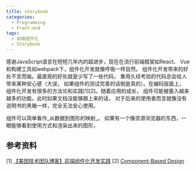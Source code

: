 ```yaml
---
title: storybook
categories:
  - Programming
  - Front-end
tags:
  - 前端组件化
  - Storybook
---
```


感谢JavaScript语言在短短几年内的超进步，现在在流行前端框架如React、
Vue和构建工具如webpack下，组件化开发就像呼吸一样自然。
组件化开发带来的好处不言而喻。最直观的好处就是少写了一些代码，
重用久经考验的代码总会给人带来某种安心感（大误，
如果组件的测试完善的话倒是真的）。在编码层面上，
组件化开发有很多的方法论和实践[1][2]。随着应用的成长，
组件可能被塞入越来越多的功能。此时如果文档没能够跟上来的话，
对于后来的使用者而言就像没有说明书的黑箱一样，完全无法安心使用。

组件可以简单看作_从数据到图形的映射_。
如果有一个像资源浏览器的东西，一眼能够看到使用方式和渲染出来的图形，
<!--more-->

## 参考资料

[1] [【美团技术团队博客】前端组件化开发实践](https://cloud.tencent.com/developer/article/1057966)
[2] [Component-Based Design](https://medium.com/@_alanbsmith/component-based-design-168811e0c4ab)
